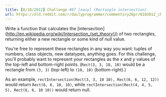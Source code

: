 ```yaml
---
title: [8/10/2012] Challenge #87 [easy] (Rectangle intersection)
url: https://old.reddit.com/r/dailyprogrammer/comments/y26pr/8102012_challenge_87_easy_rectangle_intersection/
---
```


Write a function that calculates the [intersection](http://en.wikipedia.org/wiki/Intersection_(set_theory\)) of two rectangles, returning either a new rectangle or some kind of null value. 

You're free to represent these rectangles in any way you want: tuples of numbers, class objects, new datatypes, anything goes. For this challenge, you'll probably want to represent your rectangles as the *x* and *y* values of the top-left and bottom-right points. (`Rect(3, 3, 10, 10)` would be a rectangle from `(3, 3)` (top-left) to `(10, 10)` (bottom-right).)

As an example, `rectIntersection(Rect(3, 3, 10 10), Rect(6, 6, 12, 12))` would return `Rect(6, 6, 10, 10)`, while `rectIntersection(Rect(4, 4, 5, 5), Rect(6, 6, 10 10))` would return null.
